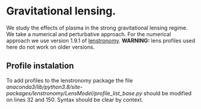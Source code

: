 # Gravitational lensing.
We study the effects of plasma in the strong gravitational lensing regime. We take a numerical and perturbative approach.
For the numerical approach we use version 1.9.1 of [lenstronomy](https://github.com/sibirrer/lenstronomy). **WARNING:** lens profiles used here do not work on older versions.

## Profile instalation

To add profiles to the lenstronomy package the file
*anaconda3/lib/python3.8/site-packages/lenstronomy/LensModel/profile_list_base.py*
should be modified on lines 32 and 150. Syntax should be clear by context.
